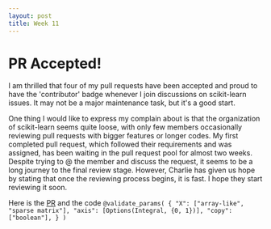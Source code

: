 ```yaml
---
layout: post
title: Week 11
---
```


# PR Accepted!

I am thrilled that four of my pull requests have been accepted and proud to have the 'contributor' badge whenever I join discussions on scikit-learn issues. It may not be a major maintenance task, but it's a good start.

<!--more-->

One thing I would like to express my complain about is that the organization of scikit-learn seems quite loose, with only few members occasionally reviewing pull requests with bigger features or longer codes. My first completed pull request, which followed their requirements and was assigned, has been waiting in the pull request pool for almost two weeks. Despite trying to @ the member and discuss the request, it seems to be a long journey to the final review stage. However, Charlie has given us hope by stating that once the reviewing process begins, it is fast. I hope they start reviewing it soon.

Here is the [PR](https://github.com/scikit-learn/scikit-learn/pull/26077) and the code `@validate_params(
    {
        "X": ["array-like", "sparse matrix"],
        "axis": [Options(Integral, {0, 1})],
        "copy": ["boolean"],
    }
)`
